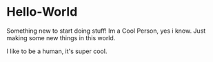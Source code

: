 # Hello-World
Something new to start doing stuff!
Im a Cool Person, yes i know.
Just making some new things in this world.

I like to be a human, it's super cool.
